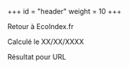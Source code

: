 +++
id = "header"
weight = 10
+++

Retour à EcoIndex.fr

Calculé le XX/XX/XXXX

[//]: # "TODO: la date change en fonction des données"

Résultat pour URL
